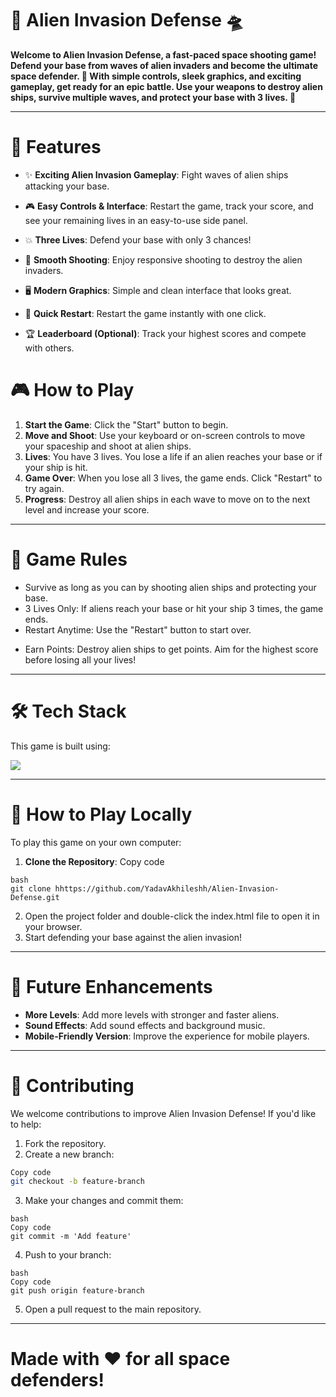 # 🚀 **Alien Invasion Defense 🛸**

**Welcome to Alien Invasion Defense, a fast-paced space shooting game! Defend your base from waves of alien invaders and become the ultimate space defender. 🌌 With simple controls, sleek graphics, and exciting gameplay, get ready for an epic battle. Use your weapons to destroy alien ships, survive multiple waves, and protect your base with 3 lives. 👾**

---


# 🌟 Features
- ✨ **Exciting Alien Invasion Gameplay**: Fight waves of alien ships attacking your base.

- 🎮 **Easy Controls & Interface**: Restart the game, track your score, and see your remaining lives in an easy-to-use side panel.

- 💥 **Three Lives**: Defend your base with only 3 chances!

- 🚀 **Smooth Shooting**: Enjoy responsive shooting to destroy the alien invaders.

- 🖥️ **Modern Graphics**: Simple and clean interface that looks great.

- 🔄 **Quick Restart**: Restart the game instantly with one click.

- 🏆 **Leaderboard (Optional)**: Track your highest scores and compete with others.

# 🎮 How to Play
1. **Start the Game**: Click the "Start" button to begin.
2. **Move and Shoot**: Use your keyboard or on-screen controls to move your spaceship and shoot at alien ships.
3. **Lives**: You have 3 lives. You lose a life if an alien reaches your base or if your ship is hit.
4. **Game Over**: When you lose all 3 lives, the game ends. Click "Restart" to try again.
5. **Progress**: Destroy all alien ships in each wave to move on to the next level and increase your score.
---
# 📜 Game Rules
- Survive as long as you can by shooting alien ships and protecting your base.
- 3 Lives Only: If aliens reach your base or hit your ship 3 times, the game ends.
- Restart Anytime: Use the "Restart" button to start over.
* Earn Points: Destroy alien ships to get points. Aim for the highest score before losing all your lives!

---
# 🛠️ Tech Stack
This game is built using:

<a href="https://skillicons.dev"> <img margin="8px" src="https://skillicons.dev/icons?i=html,css,js" /> </a>

---
# 🚀 How to Play Locally
To play this game on your own computer:

1. **Clone the Repository**:
Copy code
```
bash
git clone hhttps://github.com/YadavAkhileshh/Alien-Invasion-Defense.git
```
2. Open the project folder and double-click the index.html file to open it in your browser.
3. Start defending your base against the alien invasion!

---
# 🔮 Future Enhancements
- **More Levels**: Add more levels with stronger and faster aliens.
- **Sound Effects**: Add sound effects and background music.
- **Mobile-Friendly Version**: Improve the experience for mobile players.

---
# 🤝 Contributing
We welcome contributions to improve Alien Invasion Defense! If you'd like to help:

1. Fork the repository.
2. Create a new branch:
```bash
Copy code
git checkout -b feature-branch
```

3. Make your changes and commit them:
```
bash
Copy code
git commit -m 'Add feature'
```
4. Push to your branch:
```
bash
Copy code
git push origin feature-branch
```
5. Open a pull request to the main repository.

--- 
# Made with ❤️ for all space defenders!
